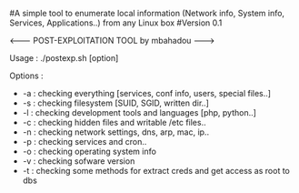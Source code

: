 #A simple tool to enumerate local information (Network info, System info, Services, Applications..) from any Linux box
#Version 0.1

<--- POST-EXPLOITATION TOOL by mbahadou --->

Usage : ./postexp.sh [option]
        
Options :
* -a : checking everything [services, conf info, users, special files..]
* -s : checking filesystem [SUID, SGID, written dir..]
* -l : checking development tools and languages [php, python..]
* -c : checking hidden files and writable /etc files..
* -n : checking network settings, dns, arp, mac, ip..
* -p : checking services and cron..
* -o : checking operating system info
* -v : checking sofware version
* -t : checking some methods for extract creds and get access as root to dbs
